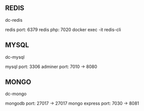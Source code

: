 ## REDIS
dc-redis

redis port: 6379
redis php: 7020
docker exec -it <docker-id> redis-cli


## MYSQL
dc-mysql

mysql port: 3306
adminer port: 7010 -> 8080


## MONGO
dc-mongo

mongodb port: 27017 -> 27017
mongo express port: 7030 -> 8081
